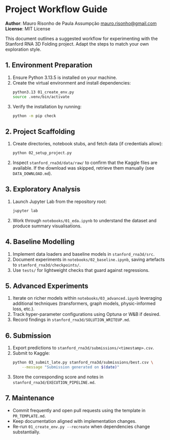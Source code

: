 # Project Workflow Guide

**Author**: Mauro Risonho de Paula Assumpção <mauro.risonho@gmail.com>  
**License**: MIT License

This document outlines a suggested workflow for experimenting with the Stanford
RNA 3D Folding project. Adapt the steps to match your own exploration style.

## 1. Environment Preparation

1. Ensure Python 3.13.5 is installed on your machine.
2. Create the virtual environment and install dependencies:
   ```bash
   python3.13 01_create_env.py
   source .venv/bin/activate
   ```
3. Verify the installation by running:
   ```bash
   python -m pip check
   ```

## 2. Project Scaffolding

1. Create directories, notebook stubs, and fetch data (if credentials allow):
   ```bash
   python 02_setup_project.py
   ```
2. Inspect `stanford_rna3d/data/raw/` to confirm that the Kaggle files are
   available. If the download was skipped, retrieve them manually (see
   `DATA_DOWNLOAD.md`).

## 3. Exploratory Analysis

1. Launch Jupyter Lab from the repository root:
   ```bash
   jupyter lab
   ```
2. Work through `notebooks/01_eda.ipynb` to understand the dataset and produce
   summary visualisations.

## 4. Baseline Modelling

1. Implement data loaders and baseline models in `stanford_rna3d/src`.
2. Document experiments in `notebooks/02_baseline.ipynb`, saving artefacts to
   `stanford_rna3d/checkpoints/`.
3. Use `tests/` for lightweight checks that guard against regressions.

## 5. Advanced Experiments

1. Iterate on richer models within `notebooks/03_advanced.ipynb` leveraging
   additional techniques (transformers, graph models, physic-informed loss, etc.).
2. Track hyper-parameter configurations using Optuna or W&B if desired.
3. Record findings in `stanford_rna3d/SOLUTION_WRITEUP.md`.

## 6. Submission

1. Export predictions to `stanford_rna3d/submissions/<timestamp>.csv`.
2. Submit to Kaggle:
   ```bash
   python 03_submit_late.py stanford_rna3d/submissions/best.csv \
       --message "Submission generated on $(date)"
   ```
3. Store the corresponding score and notes in `stanford_rna3d/EXECUTION_PIPELINE.md`.

## 7. Maintenance

- Commit frequently and open pull requests using the template in `PR_TEMPLATE.md`.
- Keep documentation aligned with implementation changes.
- Re-run `01_create_env.py --recreate` when dependencies change substantially.
